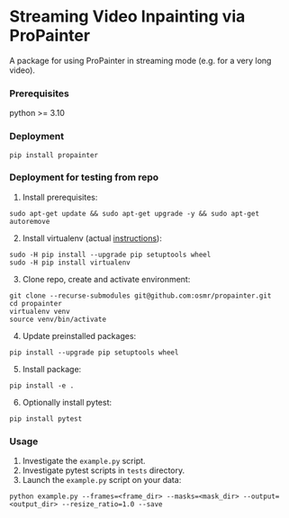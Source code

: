 # Streaming Video Inpainting via ProPainter

A package for using ProPainter in streaming mode (e.g. for a very long video).

### Prerequisites
python >= 3.10

### Deployment 
```
pip install propainter
```

### Deployment for testing from repo
1. Install prerequisites:
```
sudo apt-get update && sudo apt-get upgrade -y && sudo apt-get autoremove
```
2. Install virtualenv (actual [instructions](https://virtualenv.pypa.io/en/latest/installation.html)):
```
sudo -H pip install --upgrade pip setuptools wheel
sudo -H pip install virtualenv
```
3. Clone repo, create and activate environment:
```
git clone --recurse-submodules git@github.com:osmr/propainter.git
cd propainter
virtualenv venv
source venv/bin/activate
```
4. Update preinstalled packages:
```
pip install --upgrade pip setuptools wheel
```
5. Install package:
```
pip install -e .
```
6. Optionally install pytest:
```
pip install pytest
```

### Usage

1. Investigate the `example.py` script.
2. Investigate pytest scripts in `tests` directory.
3. Launch the `example.py` script on your data: 
```
python example.py --frames=<frame_dir> --masks=<mask_dir> --output=<output_dir> --resize_ratio=1.0 --save
```
